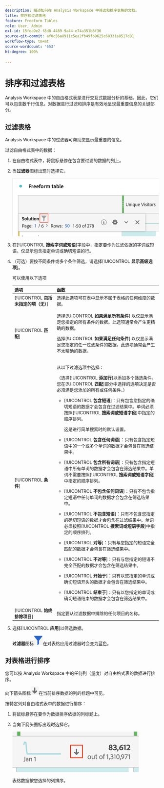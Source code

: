 ```yaml
---
description: 描述如何在 Analysis Workspace 中筛选和排序表格的文档。
title: 排序和过滤表格
feature: Freeform Tables
role: User, Admin
exl-id: 15fea9e2-f8d8-4489-9a44-e74a351b8f36
source-git-commit: af0c56a8911c5ea2fb49fb9625c68331a8517d81
workflow-type: tm+mt
source-wordcount: '653'
ht-degree: 100%

---
```


# 排序和过滤表格

Analysis Workspace 中的自由格式表是进行交互式数据分析的基础。因此，它们可以包含数千行信息。对数据进行过滤和排序是有效地呈现最重要信息的关键部分。

## 过滤表格

Analysis Workspace 中的过滤器可帮助您显示最重要的信息。

过滤自由格式表中的数据：

1. 在自由格式表中，将鼠标悬停在包含要过滤的数据的列上。<!--only some types of columns show the filter... Which? Just Dimensions?-->

1. 当&#x200B;**过滤器**&#x200B;图标出现时选择它。

   ![表格中的过滤器图标](assets/table-filter-icon.png)

1. 在&#x200B;[!UICONTROL **搜索字词或短语**]&#x200B;字段中，指定要作为过滤依据的字词或短语。仅显示包含指定单词或确切短语的行。

1. （可选）要按不同条件或多个条件筛选，请选择&#x200B;[!UICONTROL **显示高级选项**]。

   可以使用以下选项

   | 选项 | 函数 |
   |---------|----------|
   | [!UICONTROL **包括未指定的项（无）**] | 选择此选项可在表中显示不属于表格的任何维度的数据。<!--what is this?--> |
   | [!UICONTROL **匹配**] | <p>选择&#x200B;[!UICONTROL **如果满足所有条件**] 以仅显示满足您指定的所有条件的数据。此选项通常会产生更精确的数据。</p> <p>选择&#x200B;[!UICONTROL **如果满足任何条件**] 以仅显示满足您指定的任一过滤条件的数据。此选项通常会产生不太精确的数据。</p> |
   | [!UICONTROL **条件**] | <p>从以下过滤选项中选择：</p><p>（选择&#x200B;[!UICONTROL **添加行**]&#x200B;以添加多个筛选条件。您在&#x200B;[!UICONTROL **匹配**]&#x200B;部分中选择的选项决定是否必须满足您添加的所有或任何条件。）</p><ul><li><p>[!UICONTROL **包含短语**]：只有包含您指定的确切短语的数据才会包含在过滤结果中。单词必须按照&#x200B;[!UICONTROL **搜索词或短语字段**]&#x200B;中指定的顺序排列。<p>这是进行简单搜索时的默认设置。</p></p></li><li><p>[!UICONTROL **包含任何词语**]：只有包含指定短语中的一个或多个单词的数据才会包含在筛选结果中。 </p></li><li><p>[!UICONTROL **包含所有词语**]：只有包含指定短语中所有单词的数据才会包含在筛选结果中。单词不需要按照&#x200B;[!UICONTROL **搜索词或短语字段**]&#x200B;中指定的顺序排列。</p></li><li><p>[!UICONTROL **不包含任何词语**]：只有不包含指定短语中任何单词的数据才会包含在筛选结果中。 </p></li><li><p>[!UICONTROL **不包含短语**]：只有不包含您指定的确切短语的数据才会包含在过滤结果中。单词必须按照&#x200B;[!UICONTROL **搜索词或短语字段**]&#x200B;中指定的顺序排列。</p></li><li><p>[!UICONTROL **对等**]：只有与您指定的短语完全匹配的数据才会包含在筛选结果中。 </p></li><li><p>[!UICONTROL **不对等**]：只有与您指定的短语不完全匹配的数据才会包含在筛选结果中。 </p></li><li><p>[!UICONTROL **开始于**]：只有以您指定的单词或确切短语开头的数据才会包含在筛选结果中。 </p></li><li><p>[!UICONTROL **结束于**]：只有以您指定的单词或确切短语结束的数据才会包含在筛选结果中。 </p></li></ul> |
   | [!UICONTROL **始终排除项目**] | 指定要从过滤数据中排除的任何项目的名称。 |

1. 选择&#x200B;[!UICONTROL **应用**]&#x200B;以筛选数据。

   **过滤器**&#x200B;图标![蓝色过滤器图标过滤表格](assets/table-filter-blue-icon.png)在对表格应用过滤器时会变为蓝色。

## 对表格进行排序

您可以按 Analysis Workspace 中的任何列（量度）对自由格式表的数据进行排序。

向下箭头图标![向下箭头图标已排序表格列](assets/table-sort-arrow-icon.png)在当前排序数据的列的标题中可见。

按特定列对自由格式表中的数据进行排序：

1. 将鼠标悬停在要作为数据排序依据的列标题上。

1. 当向下箭头图标出现时选择它。

   ![向下箭头图标排序表列](assets/table-sort.png)

   表格数据按您选择的列排序。
